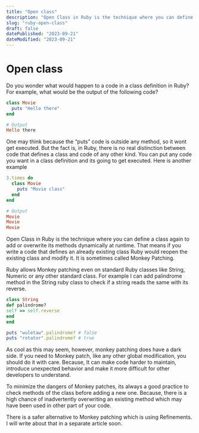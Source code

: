```yaml
---
title: "Open class"
description: "Open Class in Ruby is the technique where you can define a class again to add or overwrite its methods dynamically at runtime."
slug: "ruby-open-class"
draft: false
datePublished: "2023-09-21"
dateModified: "2023-09-21"
---
```


# Open class

Do you wonder what would happen to a code in a class definition in Ruby? For example, what would be the output of the following code?

```ruby
class Movie
  puts "Hello there"
end

# Output
Hello there
```

One may think because the “puts” code is outside any method, so it wont get executed. But the fact is, in Ruby, there is no real distinction between code that defines a class and code of any other kind. You can put any code you want in a class definition and its going to get executed. Here is another example

```ruby
3.times do
  class Movie
    puts "Movie class"
  end
end

# Output
Movie
Movie
Movie
```

Open Class in Ruby is the technique where you can define a class again to add or overwrite its methods dynamically at runtime. That means if you write a code that defines an already existing class Ruby would reopen the existing class and modify it. It is sometimes called Monkey Patching.

Ruby allows Monkey patching even on standard Ruby classes like String, Numeric or any other standard class. For example I can add palindrome method in the String ruby class to check if a string reads the same with its reverse.

```ruby
class String
def palindrome?
self == self.reverse
end
end

puts "wuletaw".palindrome? # false
puts "rotator".palindrome? # true
```

As cool as this may seem, however, monkey patching does have a dark side. If you need to Monkey patch, like any other global modification, you should do it with care. Because, It can make code harder to maintain, introduce unexpected behavior and make it more difficult for other developers to understand.

To minimize the dangers of Monkey patches, its always a good practice to check methods of the class before adding a new one. Because, there is a high chance of inadvertently overwriting an existing method which may have been used in other part of your code.

There is a safer alternative to Monkey patching which is using Refinements. I will write about that in a separate article soon.
